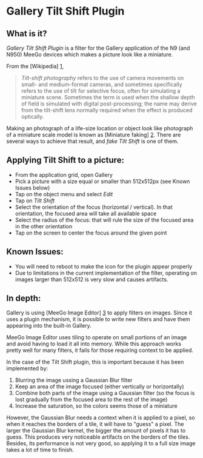 Gallery Tilt Shift Plugin
=========================

What is it?
-----------

*Gallery Tilt Shift Plugin* is a filter for the Gallery application of the N9
(and N950) MeeGo devices which makes a picture look like a miniature.

From the [Wikipedia] [1],
> *Tilt-shift photography* refers to the use of camera movements on
> small- and medium-format cameras, and sometimes specifically refers
> to the use of tilt for selective focus, often for simulating a miniature
> scene. Sometimes the term is used when the shallow depth of field is simulated
> with digital post-processing; the name may derive from the tilt-shift lens
> normally required when the effect is produced optically.

Making an photograph of a life-size location or object look like photograph
of a miniature scale model is known as [Miniature faking] [2]. There are several
ways to achieve that result, and *fake Tilt Shift* is one of them.

Applying Tilt Shift to a picture:
---------------------------------
 * From the application grid, open Gallery
 * Pick a picture with a size equal or smaller than 512x512px (see Known Issues below)
 * Tap on the object menu and select *Edit*
 * Tap on *Tilt Shift*
 * Select the orientation of the focus (horizontal / vertical). In that
   orientation, the focused area will take all available space
 * Select the radius of the focus: that will rule the size of the focused
   area in the other orientation
 * Tap on the screen to center the focus around the given point

Known Issues:
-------------
 * You will need to reboot to make the icon for the plugin appear properly
 * Due to limitations in the current implementation of the filter, operating on
   images larger than 512x512 is very slow and causes artifacts.

In depth:
---------
Gallery is using [MeeGo Image Editor] [3] to apply filters on images. Since it uses
a plugin mechanism, it is possible to write new filters and have them appearing
into the built-in Gallery.

MeeGo Image Editor uses tiling to operate on small portions of an image and
avoid having to load it all into memory. While this approach works pretty well
for many filters, it fails for those requiring context to be applied.

In the case of the Tilt Shift plugin, this is important because it has been
implemented by:

 1. Blurring the image ussing a Gaussian Blur filter
 1. Keep an area of the image focused (either vertically or horizontally)
 1. Combine both parts of the image using a Gaussian filter (so the focus is lost
    gradually from the focused area to the rest of the image)
 1. Increase the saturation, so the colors seems those of a miniature

However, the Gaussian Blur needs a context when it is applied to a pixel, so when
it reaches the borders of a tile, it will have to "guess" a pixel. The larger the
Gaussian Blur kernel, the bigger the amount of pixels it has to guess. This produces
very noticeable artifacts on the borders of the tiles. Besides, its performance
is not very good, so applying it to a full size image takes a lot of time to finish.

[1]: http://en.wikipedia.org/wiki/Tilt-shift_photography "Tilt-shift photography"
[2]: http://en.wikipedia.org/wiki/Miniature_faking "Miniature Faking"
[3]: https://maemo.gitorious.org/meego-image-editor/ "MeeGo Image Editor"
